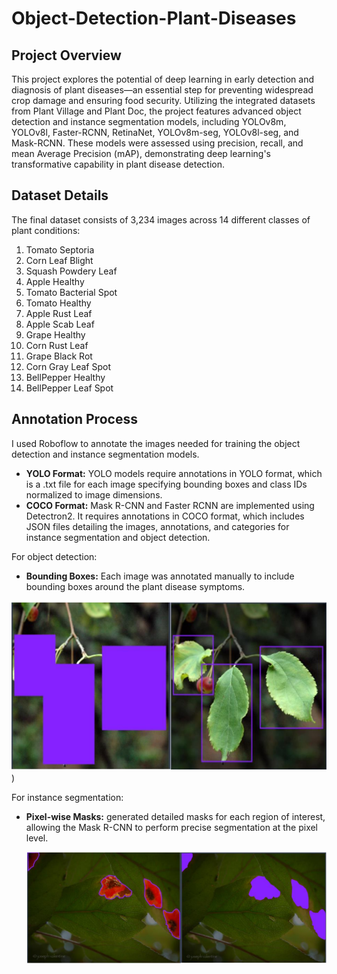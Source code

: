 # Object-Detection-Plant-Diseases

## Project Overview
This project explores the potential of deep learning in early detection and diagnosis of plant diseases—an essential step for preventing widespread crop damage and ensuring food security. Utilizing the integrated datasets from Plant Village and Plant Doc, the project features advanced object detection and instance segmentation models, including YOLOv8m, YOLOv8l, Faster-RCNN, RetinaNet, YOLOv8m-seg, YOLOv8l-seg, and Mask-RCNN. These models were assessed using precision, recall, and mean Average Precision (mAP), demonstrating deep learning's transformative capability in plant disease detection.

## Dataset Details
The final dataset consists of 3,234 images across 14 different classes of plant conditions:
1. Tomato Septoria
2. Corn Leaf Blight
3. Squash Powdery Leaf
4. Apple Healthy
5. Tomato Bacterial Spot
6. Tomato Healthy
7. Apple Rust Leaf
8. Apple Scab Leaf
9. Grape Healthy
10. Corn Rust Leaf
11. Grape Black Rot
12. Corn Gray Leaf Spot
13. BellPepper Healthy
14. BellPepper Leaf Spot

## Annotation Process
I used Roboflow to annotate the images needed for training the object detection and instance segmentation models.
- **YOLO Format:** YOLO models require annotations in YOLO format, which is a .txt file for each image specifying bounding boxes and class IDs normalized to image dimensions.
- **COCO Format:** Mask R-CNN and Faster RCNN are implemented using Detectron2. It requires annotations in COCO format, which includes JSON files detailing the images, annotations, and categories for instance segmentation and object detection.

For object detection:
- **Bounding Boxes:** Each image was annotated manually to include bounding boxes around the plant disease symptoms.
  
 ![Detection Example](https://github.com/DivyaSudagoni/Object-Detection-Plant-Diseases/blob/ab38f978d491d0ae8a3072680309584365149dac/images/obj%20detection.png))

For instance segmentation:
- **Pixel-wise Masks:** generated detailed masks for each region of interest, allowing the Mask R-CNN to perform precise segmentation at the pixel level.
  
  ![Detection Example](https://github.com/DivyaSudagoni/Object-Detection-Plant-Diseases/blob/ab38f978d491d0ae8a3072680309584365149dac/images/inst%20seg.png)




